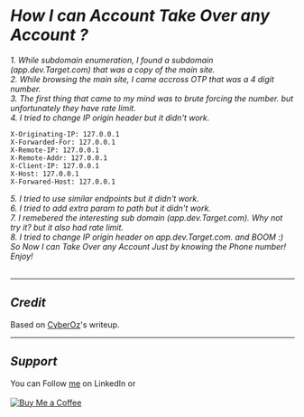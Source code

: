 # ***How I can Account Take Over any Account ?***

*1. While subdomain enumeration, I found a subdomain (app.dev.Target.com) that was a copy of the main site.* <br>
*2. While browsing the main site, I came accross OTP that was a 4 digit number.* <br>
*3. The first thing that came to my mind was to brute forcing the number. but unfortunately they have rate limit.* <br>
*4. I tried to change IP origin header but it didn't work.* <br>
``` 
X-Originating-IP: 127.0.0.1
X-Forwarded-For: 127.0.0.1
X-Remote-IP: 127.0.0.1
X-Remote-Addr: 127.0.0.1
X-Client-IP: 127.0.0.1
X-Host: 127.0.0.1
X-Forwared-Host: 127.0.0.1
```
*5. I tried to use similar endpoints but it didn't work.* <br>
*6. I tried to add extra param to path but it didn't work.* <br>
*7. I remebered the interesting sub domain (app.dev.Target.com). Why not try it? but it also had rate limit.* <br>
*8. I tried to change IP origin header on app.dev.Target.com. and BOOM :)
So Now I can Take Over any Account Just by knowing the Phone number! Enjoy!*
<br>&nbsp;

----
## ***Credit***
Based on [CyberOz](https://medium.com/@ozomarzu/how-i-can-account-take-over-any-account-b3ce8b50c541)'s writeup.

----
## ***Support***
You can Follow [me](https://www.linkedin.com/in/bhavesh-pardhi-/) on LinkedIn or
<br><br>[![Buy Me a Coffee](https://img.shields.io/badge/Buy%20Me%20a%20Coffee-Support-orange?style=for-the-badge&logo=buy-me-a-coffee)](https://www.buymeacoffee.com/bhaveshpardhi)
